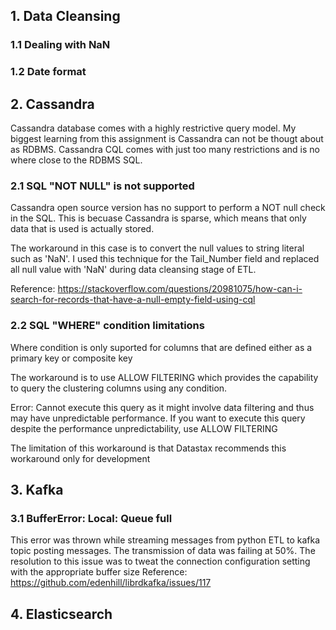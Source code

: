 ## 1. Data Cleansing
### 1.1 Dealing with NaN

### 1.2 Date format

## 2. Cassandra
Cassandra database comes with a highly restrictive query model. My biggest learning from this assignment is Cassandra can not be thougt about as RDBMS. Cassandra CQL comes with just too many restrictions and is no where close to the RDBMS SQL.

### 2.1 SQL "NOT NULL" is not supported
Cassandra open source version has no support to perform a NOT null check in the SQL.
This is becuase Cassandra is sparse, which means that only data that is used is actually stored.

The workaround in this case is to convert the null values to string literal such as 'NaN'. I used this technique for the Tail_Number field and replaced all null value with 'NaN' during data cleansing stage of ETL.

Reference: https://stackoverflow.com/questions/20981075/how-can-i-search-for-records-that-have-a-null-empty-field-using-cql

### 2.2 SQL "WHERE" condition limitations
Where condition is only suported for columns that are defined either as a primary key or composite key

The workaround is to use ALLOW FILTERING which provides the capability to query the clustering columns using any condition.

Error:
Cannot execute this query as it might involve data filtering and thus may have unpredictable performance. If you want to execute this query despite the performance unpredictability, use ALLOW FILTERING

The limitation of this workaround is that Datastax recommends this workaround only for development
## 3. Kafka
### 3.1 BufferError: Local: Queue full
 This error was thrown while streaming messages from python ETL to kafka topic posting messages. The transmission of data was failing at 50%.
The resolution to this issue was to tweat the connection configuration setting with the appropriate buffer size
Reference: https://github.com/edenhill/librdkafka/issues/117

## 4. Elasticsearch
